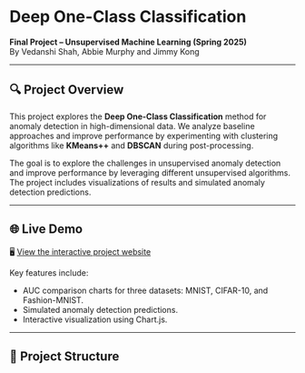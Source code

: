 # Deep One-Class Classification  
**Final Project – Unsupervised Machine Learning (Spring 2025)**  
By Vedanshi Shah, Abbie Murphy and Jimmy Kong

---

## 🔍 Project Overview

This project explores the **Deep One-Class Classification** method for anomaly detection in high-dimensional data. We analyze baseline approaches and improve performance by experimenting with clustering algorithms like **KMeans++** and **DBSCAN** during post-processing.

The goal is to explore the challenges in unsupervised anomaly detection and improve performance by leveraging different unsupervised algorithms. The project includes visualizations of results and simulated anomaly detection predictions.

---

## 🌐 Live Demo

🖥️ [View the interactive project website](https://vedanshishah7.github.io/unsupervised_ml_final_project/)

Key features include:
- AUC comparison charts for three datasets: MNIST, CIFAR-10, and Fashion-MNIST.
- Simulated anomaly detection predictions.
- Interactive visualization using Chart.js.

---

## 📂 Project Structure

